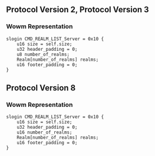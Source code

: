 ## Protocol Version 2, Protocol Version 3

### Wowm Representation
```rust,ignore
slogin CMD_REALM_LIST_Server = 0x10 {
    u16 size = self.size;    
    u32 header_padding = 0;    
    u8 number_of_realms;    
    Realm[number_of_realms] realms;    
    u16 footer_padding = 0;    
}

```
## Protocol Version 8

### Wowm Representation
```rust,ignore
slogin CMD_REALM_LIST_Server = 0x10 {
    u16 size = self.size;    
    u32 header_padding = 0;    
    u16 number_of_realms;    
    Realm[number_of_realms] realms;    
    u16 footer_padding = 0;    
}

```
